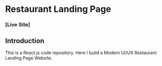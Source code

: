 # Restaurant Landing Page
### [Live Site]



## Introduction
This is a React.js code repository. Here I build a Modern UI/UX Restaurant Landing Page Website.



